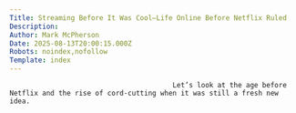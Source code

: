 ```yaml
---
Title: Streaming Before It Was Cool—Life Online Before Netflix Ruled
Description: 
Author: Mark McPherson
Date: 2025-08-13T20:00:15.000Z
Robots: noindex,nofollow
Template: index
---
```


                                            Let’s look at the age before Netflix and the rise of cord-cutting when it was still a fresh new idea.
                                        